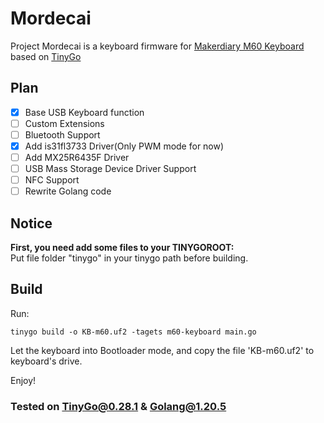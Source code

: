 # Mordecai
Project Mordecai is a keyboard firmware for [Makerdiary M60 Keyboard](https://wiki.makerdiary.com/m60/) based on [TinyGo](https://github.com/tinygo-org/tinygo)

## Plan
- [x] Base USB Keyboard function
- [ ] Custom Extensions
- [ ] Bluetooth Support
- [x] Add is31fl3733 Driver(Only PWM mode for now)
- [ ] Add MX25R6435F Driver
- [ ] USB Mass Storage Device Driver Support
- [ ] NFC Support
- [ ] Rewrite Golang code

## Notice
**First, you need add some files to your TINYGOROOT:**  
Put file folder "tinygo" in your tinygo path before building.

## Build
Run:
```
tinygo build -o KB-m60.uf2 -tagets m60-keyboard main.go
```
Let the keyboard into Bootloader mode, and copy the file 'KB-m60.uf2' to keyboard's drive.

Enjoy!

### Tested on TinyGo@0.28.1 & Golang@1.20.5